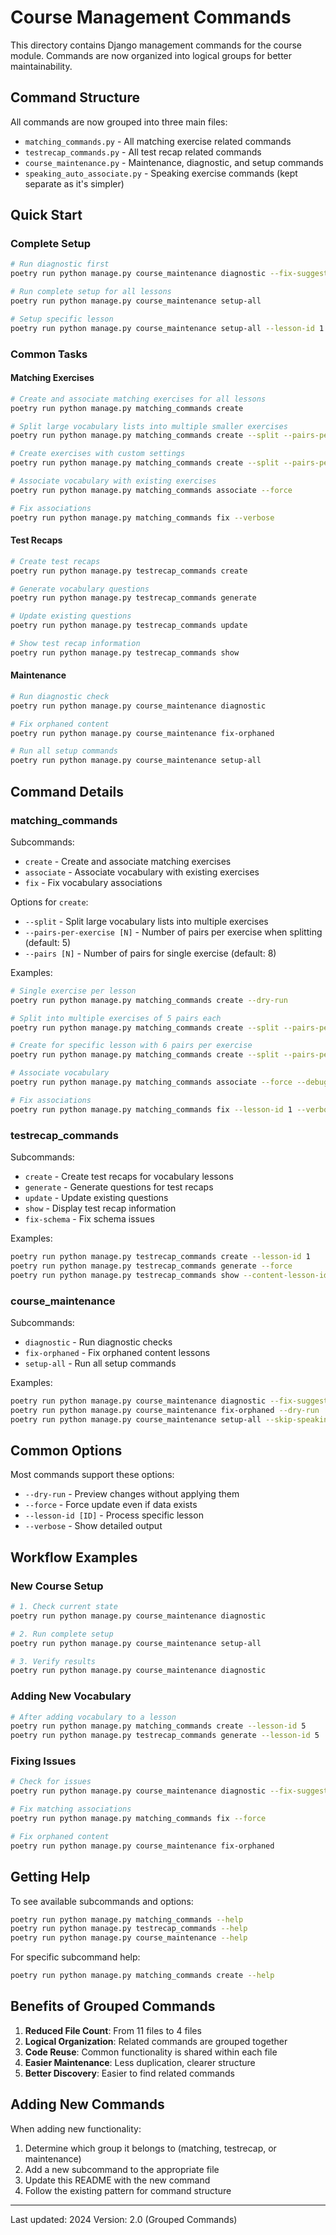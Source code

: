 # Course Management Commands

This directory contains Django management commands for the course module. Commands are now organized into logical groups for better maintainability.

## Command Structure

All commands are now grouped into three main files:
- `matching_commands.py` - All matching exercise related commands
- `testrecap_commands.py` - All test recap related commands  
- `course_maintenance.py` - Maintenance, diagnostic, and setup commands
- `speaking_auto_associate.py` - Speaking exercise commands (kept separate as it's simpler)

## Quick Start

### Complete Setup
```bash
# Run diagnostic first
poetry run python manage.py course_maintenance diagnostic --fix-suggestions

# Run complete setup for all lessons
poetry run python manage.py course_maintenance setup-all

# Setup specific lesson
poetry run python manage.py course_maintenance setup-all --lesson-id 1
```

### Common Tasks

#### Matching Exercises
```bash
# Create and associate matching exercises for all lessons
poetry run python manage.py matching_commands create

# Split large vocabulary lists into multiple smaller exercises
poetry run python manage.py matching_commands create --split --pairs-per-exercise 5

# Create exercises with custom settings
poetry run python manage.py matching_commands create --split --pairs-per-exercise 6 --lesson-id 1

# Associate vocabulary with existing exercises
poetry run python manage.py matching_commands associate --force

# Fix associations
poetry run python manage.py matching_commands fix --verbose
```

#### Test Recaps
```bash
# Create test recaps
poetry run python manage.py testrecap_commands create

# Generate vocabulary questions
poetry run python manage.py testrecap_commands generate

# Update existing questions
poetry run python manage.py testrecap_commands update

# Show test recap information
poetry run python manage.py testrecap_commands show
```

#### Maintenance
```bash
# Run diagnostic check
poetry run python manage.py course_maintenance diagnostic

# Fix orphaned content
poetry run python manage.py course_maintenance fix-orphaned

# Run all setup commands
poetry run python manage.py course_maintenance setup-all
```

## Command Details

### matching_commands
Subcommands:
- `create` - Create and associate matching exercises
- `associate` - Associate vocabulary with existing exercises
- `fix` - Fix vocabulary associations

Options for `create`:
- `--split` - Split large vocabulary lists into multiple exercises
- `--pairs-per-exercise [N]` - Number of pairs per exercise when splitting (default: 5)
- `--pairs [N]` - Number of pairs for single exercise (default: 8)

Examples:
```bash
# Single exercise per lesson
poetry run python manage.py matching_commands create --dry-run

# Split into multiple exercises of 5 pairs each
poetry run python manage.py matching_commands create --split --pairs-per-exercise 5

# Create for specific lesson with 6 pairs per exercise
poetry run python manage.py matching_commands create --split --pairs-per-exercise 6 --lesson-id 1

# Associate vocabulary
poetry run python manage.py matching_commands associate --force --debug

# Fix associations  
poetry run python manage.py matching_commands fix --lesson-id 1 --verbose
```

### testrecap_commands
Subcommands:
- `create` - Create test recaps for vocabulary lessons
- `generate` - Generate questions for test recaps
- `update` - Update existing questions
- `show` - Display test recap information
- `fix-schema` - Fix schema issues

Examples:
```bash
poetry run python manage.py testrecap_commands create --lesson-id 1
poetry run python manage.py testrecap_commands generate --force
poetry run python manage.py testrecap_commands show --content-lesson-id 5
```

### course_maintenance
Subcommands:
- `diagnostic` - Run diagnostic checks
- `fix-orphaned` - Fix orphaned content lessons
- `setup-all` - Run all setup commands

Examples:
```bash
poetry run python manage.py course_maintenance diagnostic --fix-suggestions
poetry run python manage.py course_maintenance fix-orphaned --dry-run
poetry run python manage.py course_maintenance setup-all --skip-speaking
```

## Common Options

Most commands support these options:
- `--dry-run` - Preview changes without applying them
- `--force` - Force update even if data exists
- `--lesson-id [ID]` - Process specific lesson
- `--verbose` - Show detailed output

## Workflow Examples

### New Course Setup
```bash
# 1. Check current state
poetry run python manage.py course_maintenance diagnostic

# 2. Run complete setup
poetry run python manage.py course_maintenance setup-all

# 3. Verify results
poetry run python manage.py course_maintenance diagnostic
```

### Adding New Vocabulary
```bash
# After adding vocabulary to a lesson
poetry run python manage.py matching_commands create --lesson-id 5
poetry run python manage.py testrecap_commands generate --lesson-id 5
```

### Fixing Issues
```bash
# Check for issues
poetry run python manage.py course_maintenance diagnostic --fix-suggestions

# Fix matching associations
poetry run python manage.py matching_commands fix --force

# Fix orphaned content
poetry run python manage.py course_maintenance fix-orphaned
```

## Getting Help

To see available subcommands and options:
```bash
poetry run python manage.py matching_commands --help
poetry run python manage.py testrecap_commands --help
poetry run python manage.py course_maintenance --help
```

For specific subcommand help:
```bash
poetry run python manage.py matching_commands create --help
```

## Benefits of Grouped Commands

1. **Reduced File Count**: From 11 files to 4 files
2. **Logical Organization**: Related commands are grouped together
3. **Code Reuse**: Common functionality is shared within each file
4. **Easier Maintenance**: Less duplication, clearer structure
5. **Better Discovery**: Easier to find related commands

## Adding New Commands

When adding new functionality:
1. Determine which group it belongs to (matching, testrecap, or maintenance)
2. Add a new subcommand to the appropriate file
3. Update this README with the new command
4. Follow the existing pattern for command structure

---

Last updated: 2024
Version: 2.0 (Grouped Commands)